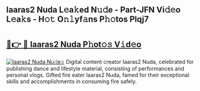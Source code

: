 ## Iaaras2 Nuda L𝚎a𝚔ed N𝚞𝚍e - Part-JFN Vi𝚍𝚎o L𝚎a𝚔s - H𝚘𝚝 O𝚗𝚕yf𝚊ns P𝚑𝚘tos Plqj7

# <h2><a href="http://kf39ag2.oniu.top/?m=Iaaras2+Nuda">🔗👉 🔴 Iaaras2 Nuda P𝚑ot𝚘𝚜 V𝚒d𝚎o</a></h2>

[![Iaaras2 Nuda Nu𝚍e𝚜](https://i.imgur.com/0qMVB7G.gif)](http://kf39ag2.oniu.top/?m=Iaaras2+Nuda)
Digital content creator Iaaras2 Nuda, celebrated for publishing dance and lifestyle material, consisting of performances and personal vlogs. Gifted fire eater Iaaras2 Nuda, famed for their exceptional skills and accomplishments in consuming fire safely.  
